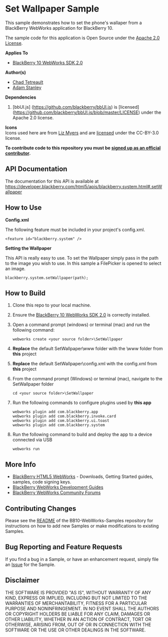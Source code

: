 # Set Wallpaper Sample

This sample demonstrates how to set the phone's wallaper from a BlackBerry WebWorks application for BlackBerry 10.

The sample code for this application is Open Source under the [Apache 2.0 License](http://www.apache.org/licenses/LICENSE-2.0.html).

**Applies To**

* [BlackBerry 10 WebWorks SDK 2.0](https://developer.blackberry.com/html5/download/sdk)

**Author(s)**

* [Chad Tetreault](http://www.twitter.com/chadtatro)
* [Adam Stanley](http://www.twitter.com/chadtatro)

**Dependencies**

1. [bbUI.js] (https://github.com/blackberry/bbUI.js) is [licensed] (https://github.com/blackberry/bbUI.js/blob/master/LICENSE) under the Apache 2.0 license.

**Icons**<br/>
Icons used here are from [Liz Myers](http://www.myersdesign.com) and are [licensed](http://creativecommons.org/licenses/by/3.0/) under the CC-BY-3.0 license.

**To contribute code to this repository you must be [signed up as an official contributor](http://blackberry.github.com/howToContribute.html).**

## API Documentation ##
The documentation for this API is available at https://developer.blackberry.com/html5/apis/blackberry.system.html#.setWallpaper

## How to Use

**Config.xml**

The following feature must be included in your project's config.xml.
```
<feature id="blackberry.system" />
```

**Setting the Wallpaper**

This API is really easy to use.  To set the Wallpaper simply pass in the path to the image you wish to use.  In this sample a FilePicker is opened to select an image.
```
blackberry.system.setWallpaper(path);
```
## How to Build

1. Clone this repo to your local machine.

2. Ensure the [BlackBerry 10 WebWorks SDK 2.0](https://developer.blackberry.com/html5/download/sdk) is correctly installed.

3. Open a command prompt (windows) or terminal (mac) and run the following command:

	```
	webworks create <your source folder>\SetWallpaper
	```

4. **Replace** the default SetWallpaper\www folder with the \www folder from **this** project

5. **Replace** the default SetWallpaper\config.xml with the config.xml from **this** project

6. From the command prompt (Windows) or terminal (mac), navigate to the SetWallpaper folder

	```
	cd <your source folder>\SetWallpaper
	```

7. Run the following commands to configure plugins used by **this app**

	```
	webworks plugin add com.blackberry.app
	webworks plugin add com.blackberry.invoke.card
	webworks plugin add com.blackberry.ui.toast
	webworks plugin add com.blackberry.system
	```

8. Run the following command to build and deploy the app to a device connected via USB

	```
	webworks run
	```

## More Info

* [BlackBerry HTML5 WebWorks](https://bdsc.webapps.blackberry.com/html5/) - Downloads, Getting Started guides, samples, code signing keys.
* [BlackBerry WebWorks Development Guides](https://bdsc.webapps.blackberry.com/html5/documentation)
* [BlackBerry WebWorks Community Forums](http://supportforums.blackberry.com/t5/Web-and-WebWorks-Development/bd-p/browser_dev)


## Contributing Changes

Please see the [README](https://github.com/blackberry/BB10-WebWorks-Samples) of the BB10-WebWorks-Samples repository for instructions on how to add new Samples or make modifications to existing Samples.


## Bug Reporting and Feature Requests

If you find a bug in a Sample, or have an enhancement request, simply file an [Issue](https://github.com/blackberry/BB10-WebWorks-Samples/issues) for the Sample.

## Disclaimer

THE SOFTWARE IS PROVIDED "AS IS", WITHOUT WARRANTY OF ANY KIND, EXPRESS OR IMPLIED, INCLUDING BUT NOT LIMITED TO THE WARRANTIES OF MERCHANTABILITY, FITNESS FOR A PARTICULAR PURPOSE AND NONINFRINGEMENT. IN NO EVENT SHALL THE AUTHORS OR COPYRIGHT HOLDERS BE LIABLE FOR ANY CLAIM, DAMAGES OR OTHER LIABILITY, WHETHER IN AN ACTION OF CONTRACT, TORT OR OTHERWISE, ARISING FROM, OUT OF OR IN CONNECTION WITH THE SOFTWARE OR THE USE OR OTHER DEALINGS IN THE SOFTWARE.
